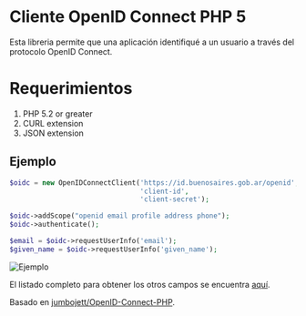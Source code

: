 Cliente OpenID Connect PHP 5
============================
Esta libreria permite que una aplicación identifiqué a un usuario a través del protocolo OpenID Connect.

# Requerimientos
 1. PHP 5.2 or greater 
 2. CURL extension
 3. JSON extension

## Ejemplo

```php
$oidc = new OpenIDConnectClient('https://id.buenosaires.gob.ar/openid',
                                'client-id',
                                'client-secret');

$oidc->addScope("openid email profile address phone");
$oidc->authenticate();

$email = $oidc->requestUserInfo('email');
$given_name = $oidc->requestUserInfo('given_name');
```

![Ejemplo](http://i.imgur.com/twCufc1.png?1)

El listado completo para obtener los otros campos se encuentra [aquí](http://openid.net/specs/openid-connect-core-1_0.html#StandardClaims).


Basado en [jumbojett/OpenID-Connect-PHP](https://github.com/jumbojett/OpenID-Connect-PHP).
